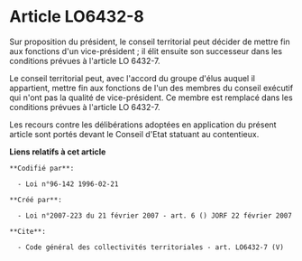 # Article LO6432-8

Sur proposition du président, le conseil territorial peut décider de mettre fin aux fonctions d'un vice-président ; il élit
ensuite son successeur dans les conditions prévues à l'article LO 6432-7. 

Le conseil territorial peut, avec l'accord du groupe d'élus auquel il appartient, mettre fin aux fonctions de l'un des
membres du conseil exécutif qui n'ont pas la qualité de vice-président. Ce membre est remplacé dans les conditions prévues à
l'article LO 6432-7. 

Les recours contre les délibérations adoptées en application du présent article sont portés devant le Conseil d'Etat statuant
au contentieux.

**Liens relatifs à cet article**

	**Codifié par**:

	  - Loi n°96-142 1996-02-21

	**Créé par**:

	  - Loi n°2007-223 du 21 février 2007 - art. 6 () JORF 22 février 2007

	**Cite**:

	  - Code général des collectivités territoriales - art. LO6432-7 (V)

